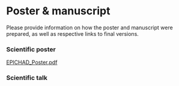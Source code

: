 # Poster & manuscript

Please provide information on how the poster and manuscript were prepared, as well
as respective links to final versions.

### Scientific poster


[EPICHAD_Poster.pdf](https://github.com/Michaela000/EPICHAD/files/6893623/EPICHAD_Poster.pdf)


### Scientific talk 


